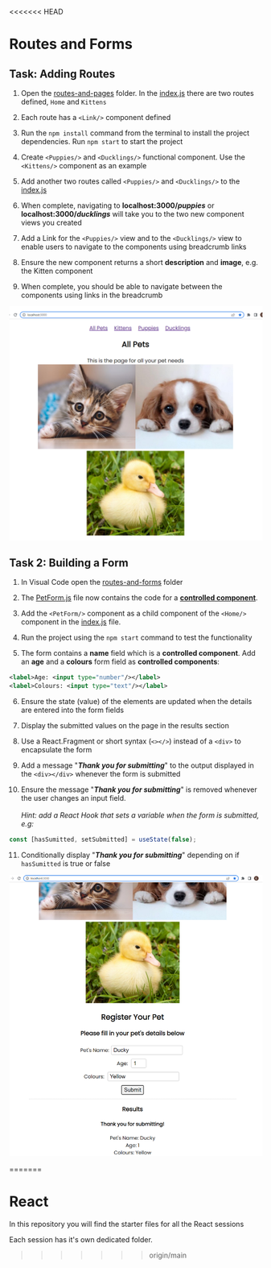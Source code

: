 <<<<<<< HEAD
# Routes and Forms

## Task: Adding Routes

1. Open the [routes-and-pages][1] folder. In the [index.js][2] there are two routes defined, `Home` and `Kittens`

1. Each route has a `<Link/>` component defined

1. Run the `npm install` command from the terminal to install the project dependencies. Run `npm start` to start the project

1. Create `<Puppies/>` and `<Ducklings/>` functional component. Use the `<Kittens/>` component as an example 

1. Add another two routes called `<Puppies/>` and `<Ducklings/>` to the [index.js][2]

1. When complete, navigating to __localhost:3000/*puppies*__ or __localhost:3000/*ducklings*__ will take you to the two new component views you created

1. Add a Link for the `<Puppies/>` view and to the `<Ducklings/>` view to enable users to navigate to the components using  breadcrumb links

1. Ensure the new component returns a short __description__ and __image__, e.g. the Kitten component

1. When complete, you should be able to navigate between the components using links in the breadcrumb

![Cute Pets Interface](./docs/cute-pet-store.png)

## Task 2: Building a Form

1. In Visual Code open the [routes-and-forms][1] folder

1. The [PetForm.js][2] file now contains the code for a [__controlled component__][4].

1. Add the `<PetForm/>` component as a child component of the `<Home/>` component in the [index.js][2] file.

1. Run the project using the `npm start` command to test the functionality

1. The form contains a __name__ field which is a __controlled component__. Add an __age__ and a __colours__ form field as __controlled components__:

```XML
<label>Age: <input type="number"/></label>
<label>Colours: <input type="text"/></label>
```

6. Ensure the state (value) of the elements are updated when the details are entered into the form fields

1. Display the submitted values on the page in the results section

1. Use a React.Fragment or short syntax (`<></>`) instead of a `<div>` to encapsulate the form

1. Add a message "__*Thank you for submitting*__" to the output displayed in the `<div></div>` whenever the form is submitted

1. Ensure the message "__*Thank you for submitting*__" is removed whenever the user changes an input field. <br/><br/>*Hint: add a React Hook that sets a variable when the form is submitted, e.g:*
```js
const [hasSumitted, setSubmitted] = useState(false);
```
11. Conditionally display "__*Thank you for submitting*__" depending on if `hasSumitted` is true or false

![Cute Pets Interface Form](./docs/cute-pet-store-form.png)

[1]:/routes-and-forms/
[2]:/routes-and-forms/src/index.js
[3]:/routes-and-forms/src/components/PetForm.js
[4]:https://reactjs.org/docs/forms.html
=======
# React

In this repository you will find the starter files for all the React sessions

Each session has it's own dedicated folder.
>>>>>>> origin/main
